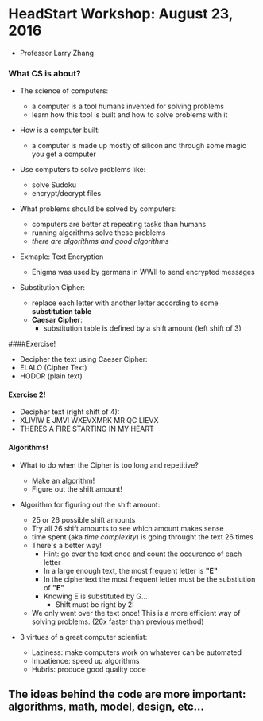 # HeadStart Workshop: August 23, 2016
- Professor Larry Zhang

### What CS is about?
- The science of computers:
    - a computer is a tool humans invented for solving problems
    - learn how this tool is built and how to solve problems with it

- How is a computer built:
    - a computer is made up mostly of silicon and through some magic you get a computer

- Use computers to solve problems like:
    - solve Sudoku
    - encrypt/decrypt files

- What problems should be solved by computers:
    - computers are better at repeating tasks than humans
    - running algorithms solve these problems
    - *there are algorithms and good algorithms*

- Exmaple: Text Encryption
    - Enigma was used by germans in WWII to send encrypted messages

- Substitution Cipher:
    - replace each letter with another letter according to some **substitution table**
    - **Caesar Cipher**:
        - substitution table is defined by a shift amount (left shift of 3)


####Exercise!
- Decipher the text using Caeser Cipher:
- ELALO (Cipher Text)
- HODOR (plain text)

#### Exercise 2!
- Decipher text (right shift of 4):
- XLIVIW E JMVI WXEVXMRK MR QC LIEVX 
- THERES A FIRE STARTING IN MY HEART

#### Algorithms!
- What to do when the Cipher is too long and repetitive?
    - Make an algorithm!
    - Figure out the shift amount!

- Algorithm for figuring out the shift amount:
    - 25 or 26 possible shift amounts
    - Try all 26 shift amounts to see which amount makes sense
    - time spent (aka *time complexity*) is going throught the text 26 times
  - There's a better way!
    - Hint: go over the text once and count the occurence of each letter
    - In a large enough text, the most frequent letter is **"E"**
    - In the ciphertext the most frequent letter must be the substiution of **"E"**
    - Knowing E is substituted by G...
      - Shift must be right by 2!
  - We only went over the text once! This is a more efficient way of solving problems. (26x faster than previous method)
  

- 3 virtues of a great computer scientist:
  - Laziness: make computers work on whatever can be automated
  - Impatience: speed up algorithms
  - Hubris: produce good quality code
  

## The ideas behind the code are more important: algorithms, math, model, design, etc...

